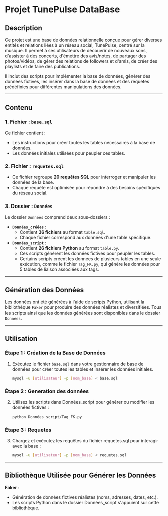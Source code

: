 # Projet TunePulse DataBase

## Description
Ce projet est une base de données relationnelle conçue pour gérer diverses entités et relations liées à un réseau social, TunePulse, centré sur la musique. Il permet à ses utilisateurs de découvrir de nouveaux sons, d'assister à des concerts, d'émettre des avis/notes, de partager des photos/vidéos, de gérer des relations de followers et d'amis, de créer des playlists et de faire des publications. 

Il inclut des scripts pour implémenter la base de données, générer des données fictives, les insérer dans la base de données et des requetes prédéfinies pour différentes manipulations des données.

---

## Contenu

### 1. **Fichier : `base.sql`**
Ce fichier contient :
- Les instructions pour créer toutes les tables nécessaires à la base de données.
- Les données initiales utilisées pour peupler ces tables.

### 2. **Fichier : `requetes.sql`**
- Ce fichier regroupe **20 requêtes SQL** pour interroger et manipuler les données de la base.
- Chaque requête est optimisée pour répondre à des besoins spécifiques du réseau social.

### 3. **Dossier : `Données`**
Le dossier `Données` comprend deux sous-dossiers :
- **`Données_créées`** :
  - Contient **36 fichiers** au format `table.sql`.
  - Chaque fichier correspond aux données d'une table spécifique.
- **`Données_script`** :
  - Contient **26 fichiers Python** au format `table.py`.
  - Ces scripts génèrent les données fictives pour peupler les tables.
  - Certains scripts créent les données de plusieurs tables en une seule exécution, comme le fichier `Tag_FK.py`, qui génère les données pour 5 tables de liaison associées aux tags.

---

## Génération des Données

Les données ont été générées à l'aide de scripts Python, utilisant la bibliothèque `Faker` pour produire des données réalistes et diversifiées. Tous les scripts ainsi que les données générées sont disponibles dans le dossier `Données`.

---

## Utilisation

### Étape 1 : Création de la Base de Données
1. Exécutez le fichier `base.sql` dans votre gestionnaire de base de données pour créer toutes les tables et insérer les données initiales.
   ```bash
   mysql -u [utilisateur] -p [nom_base] < base.sql

### Étape 2 : Generation des données 
2. Utilisez les scripts dans Données_script pour générer ou modifier les données fictives :
   ```bash
   python Données_script/Tag_FK.py

### Étape 3 : Requetes 
3. Chargez et exécutez les requêtes du fichier requetes.sql pour interagir avec la base : 
   ```bash
   mysql -u [utilisateur] -p [nom_base] < requetes.sql

--- 

## Bibliothèque Utilisée pour Générer les Données

**Faker** :
- Génération de données fictives réalistes (noms, adresses, dates, etc.).
- Les scripts Python dans le dossier Données_script s'appuient sur cette bibliothèque.
